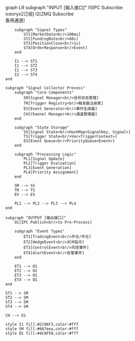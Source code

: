 graph LR
    subgraph "INPUT [输入接口]"
        I1[IPC Subscribe<br/>iceoryx2订阅]
        I2[ZMQ Subscribe<br/>备用通道]
        
        subgraph "Signal Types"
            ST1[MarketData<br/>100ms]
            ST2[FundingRate<br/>60s]
            ST3[PositionClose<br/>1s]
            ST4[OrderResponse<br/>Event]
        end
        
        I1 --> ST1
        I1 --> ST2
        I1 --> ST3
        I2 --> ST4
    end
    
    subgraph "Signal Collector Process"
        subgraph "Core Components"
            SM[Signal Manager<br/>信号状态管理]
            TR[Trigger Registry<br/>触发器注册表]
            EV[Event Generator<br/>事件生成器]
            CH[Channel Manager<br/>通道管理器]
        end
        
        subgraph "State Storage"
            SS[Signal State<br/>HashMap<SignalKey, Signal>]
            TS[Trigger State<br/>Vec<TriggerContext>]
            ES[Event Queue<br/>PriorityQueue<Event>]
        end
        
        subgraph "Processing Logic"
            PL1[Signal Update]
            PL2[Trigger Evaluation]
            PL3[Event Generation]
            PL4[Priority Assignment]
        end
        
        SM --> SS
        TR --> TS
        EV --> ES
        
        PL1 --> PL2 --> PL3 --> PL4
    end
    
    subgraph "OUTPUT [输出接口]"
        O1[IPC Publish<br/>to Pre-Process]
        
        subgraph "Event Types"
            ET1[TradingEvent<br/>开仓/平仓]
            ET2[HedgeEvent<br/>对冲指令]
            ET3[ControlEvent<br/>风控事件]
            ET4[AlertEvent<br/>告警事件]
        end
        
        ET1 --> O1
        ET2 --> O1
        ET3 --> O1
        ET4 --> O1
    end
    
    ST1 --> SM
    ST2 --> SM
    ST3 --> SM
    ST4 --> SM
    
    CH --> O1
    
    style I1 fill:#2196F3,color:#fff
    style SM fill:#667eea,color:#fff
    style O1 fill:#4CAF50,color:#fff